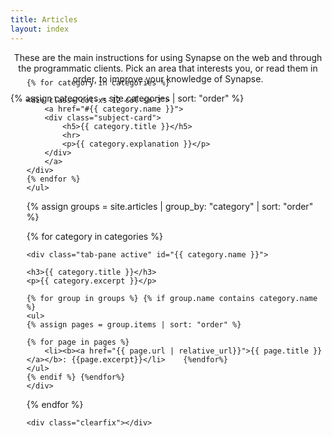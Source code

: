 ```yaml
---
title: Articles
layout: index
---
```

<center> These are the main instructions for using Synapse on the web and through the programmatic clients. Pick an area that interests you, or read them in order, to improve your knowledge of Synapse. </center>

<!-- {% assign doclist = site.pages | sort: 'order' %} -->
{% assign categories = site.categories | sort: "order" %}

<div class="col-xs-12 col-sm-12 col-lg-12" id="subjects">
    <ul class="nav nav-tabs" id="myTab" style="margin-top: -70px; border: 2px solid transparent;">

    {% for category in categories %}

    <div class="col-xs-12 col-sm-3">
        <a href="#{{ category.name }}">
        <div class="subject-card">
            <h5>{{ category.title }}</h5>
            <hr>
            <p>{{ category.explanation }}</p>
        </div>
        </a>
    </div>
    {% endfor %}
    </ul>

{% assign groups = site.articles | group_by: "category" | sort: "order"  %}

{% for category in categories %}

    <div class="tab-pane active" id="{{ category.name }}">

    <h3>{{ category.title }}</h3>
    <p>{{ category.excerpt }}</p>

    {% for group in groups %} {% if group.name contains category.name %}
    <ul>
    {% assign pages = group.items | sort: "order" %}

    {% for page in pages %}
        <li><b><a href="{{ page.url | relative_url}}">{{ page.title }}</a></b>: {{page.excerpt}}</li>    {%endfor%}
    </ul>
    {% endif %} {%endfor%}
    </div>
{% endfor %}

    <div class="clearfix"></div>
</div>

